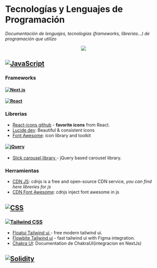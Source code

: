 # Tecnologías y Lenguajes de Programación

*Documentación de lenguajes, tecnologias (frameworks, librerias...) de programación que utilizo*

<p align="center">
 <a href="#">
    <img src="https://skillicons.dev/icons?i=solidity,git,ipfs,express,github,html,css,styledcomponents,tailwind,js,ts,md,prisma,mongodb,nextjs,nodejs,react,redux,threejs,ableton,bash,java,vscode,firebase,py,tensorflow,discord,docker&perline=14" />
 </a>
</p>

## [![JavaScript](https://img.shields.io/badge/-JavaScript-F7DF1E?style=for-the-badge&logo=javascript&logoColor=black)](https://developer.mozilla.org/es/docs/Web/JavaScript)
### Frameworks 
#### [![Next.js](https://img.shields.io/badge/Next.js-%23111111.svg?style=for-the-badge&logo=next.js&logoColor=white)](https://nextjs.org/docs)
#### [![React](https://img.shields.io/badge/-React-61DAFB?style=for-the-badge&logo=react&logoColor=white)](https://react.dev/learn)
### Librerias
- [React-icons github](https://react-icons.github.io/react-icons/) - **favorite icons** from React.
- [Lucide dev](https://lucide.dev/icons/link): Beautiful & consistent icons 
- [Font Awesome](https://fontawesome.com/): icon library and toolkit
#### [![jQuery](https://img.shields.io/badge/-jQuery-0769AD?style=for-the-badge&logo=jquery&logoColor=white)](https://jquery.com/)
- [Slick carousel library ](https://kenwheeler.github.io/slick/) - jQuery based carousel library.
### Herramientas
- [CDN JS](https://cdnjs.com/): cdnjs is a free and open-source CDN service, *you can find here libreries for js*
- [CDN Font Awesome](https://cdnjs.com/libraries/font-awesome): cdnjs inject font awesome in js


## [![CSS](https://img.shields.io/badge/-CSS-1572B6?style=for-the-badge&logo=css3&logoColor=white)](https://developer.mozilla.org/es/docs/Web/CSS)
### [![Tailwind CSS](https://img.shields.io/badge/Tailwind%20CSS-%231a202c.svg?style=for-the-badge&logo=tailwind-css&logoColor=38b2ac)](https://tailwindcss.com/)
- [Floatui Tailwind ui ](https://floatui.com/) - free modern tailwind ui.
- [Flowbite Tailwind ui](https://flowbite.com/) - fast tailwind ui with Figma integration.
- [Chakra UI](https://chakra-ui.com/getting-started/nextjs-app-guide): Documentation de ChakraUI(integracion en NextJs)
## [![Solidity](https://img.shields.io/badge/-Solidity-363636?style=for-the-badge&logo=solidity&logoColor=white)](https://docs.soliditylang.org/en/v0.8.23/)




